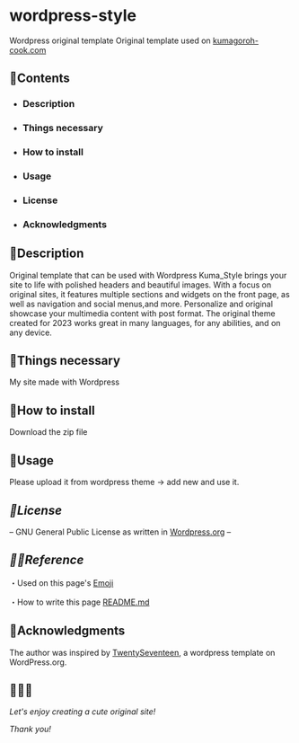 # **wordpress-style**
Wordpress original template
Original template used on [kumagoroh-cook.com](https://kumagoroh-cook.com)

## :bear:Contents

- ### Description
- ### Things necessary
- ### How to install
- ### Usage
- ### License
- ### Acknowledgments

## :bear:Description
Original template that can be used with Wordpress
Kuma_Style brings your site to life with polished headers and beautiful images. 
With a focus on original sites, it features multiple sections and widgets on the front page, as well as navigation and social menus,and more.
Personalize and original showcase your multimedia content with post format. 
The original theme created for 2023 works great in many languages, for any abilities, and on any device.

## :bear:Things necessary
My site made with Wordpress

## :bear:How to install
Download the zip file

## :bear:Usage
Please upload it from wordpress theme -> add new and use it.

## ***:bear:License***
– GNU General Public License as written in [Wordpress.org](https://ja.wordpress.org/gpl/) –

## ***:bowing_man:Reference***
・Used on this page's [Emoji](https://github.com/ikatyang/emoji-cheat-sheet/blob/0f34cc0fe6250111da52c7b82efed2717d553b3e/README.md)

・How to write this page [README.md](https://docs.github.com/ja/get-started/writing-on-github/getting-started-with-writing-and-formatting-on-github/basic-writing-and-formatting-syntax)

## :bear:Acknowledgments
The author was inspired by [TwentySeventeen](https://wordpress.org/themes/twentyseventeen/), a wordpress template on WordPress.org.

## :seedling::seedling::seedling:
*Let's enjoy creating a cute original site!*

*Thank you!*
